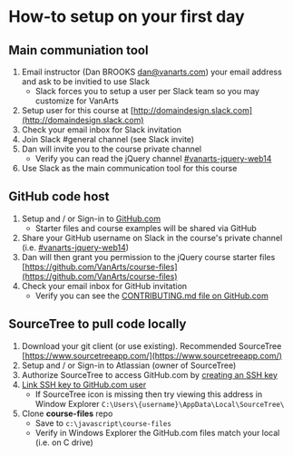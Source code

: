 # How-to setup on your first day

## Main communiation tool
1. Email instructor (Dan BROOKS [dan@vanarts.com](dan@vanarts.com)) your email address and ask to be invitied to use Slack
  	* Slack forces you to setup a user per Slack team so you may customize for VanArts
1. Setup user for this course at [http://domaindesign.slack.com](http://domaindesign.slack.com)
1. Check your email inbox for Slack invitation
1. Join Slack #general channel (see Slack invite)
1. Dan will invite you to the course private channel
	* Verify you can read the jQuery channel [#vanarts-jquery-web14](https://domaindesign.slack.com/messages/GCGCGSG48/)
1. Use Slack as the main communication tool for this course

## GitHub code host
1. Setup and / or Sign-in to [GitHub.com](https://github.com/)
 	 * Starter files and course examples will be shared via GitHub
1. Share your GitHub username on Slack in the course's private channel (i.e. [#vanarts-jquery-web14](https://domaindesign.slack.com/messages/GCGCGSG48/))
1. Dan will then grant you permission to the jQuery course starter files [https://github.com/VanArts/course-files](https://github.com/VanArts/course-files)
1. Check your email inbox for GitHub invitation
	* Verify you can see the [CONTRIBUTING.md file on GitHub.com](https://github.com/VanArts/course-files/blob/master/CONTRIBUTING.md)

## SourceTree to pull code locally
1. Download your git client (or use existing). Recommended SourceTree [https://www.sourcetreeapp.com/](https://www.sourcetreeapp.com/)
1. Setup and / or Sign-in to Atlassian (owner of SourceTree)
1. Authorize SourceTree to access GitHub.com by [creating an SSH key](https://help.github.com/articles/generating-a-new-ssh-key-and-adding-it-to-the-ssh-agent/)
1. [Link SSH key to GitHub.com user](https://help.github.com/articles/adding-a-new-ssh-key-to-your-github-account/)
	* If SourceTree icon is missing then try viewing this address in Window Explorer `C:\Users\{username}\AppData\Local\SourceTree\`
1. Clone **course-files** repo
  	* Save to `c:\javascript\course-files`
  	* Verify in Windows Explorer the GitHub.com files match your local (i.e. on C drive)
